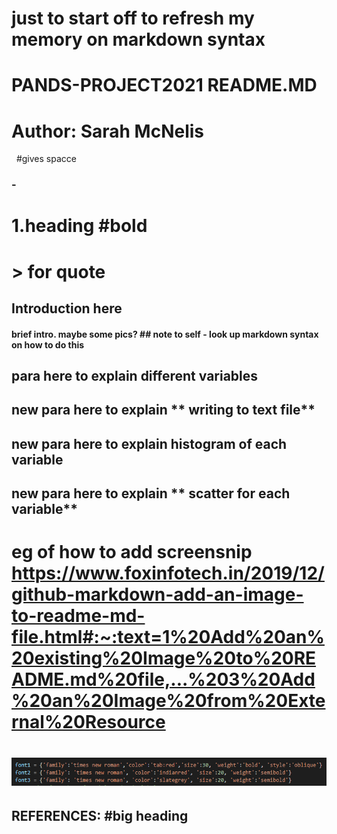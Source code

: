 # just to start off to refresh my memory on markdown syntax

# PANDS-PROJECT2021 README.MD
# Author: Sarah McNelis  

&nbsp; #gives spacce

### - 
# 1.**heading** #bold
# > for quote


## **Introduction** here 
#### brief intro. maybe some pics? ## note to self - look up markdown syntax on how to do this

## para here to explain different **variables**


## new para here to explain ** writing to text file**

## new para here to explain **histogram of each variable**

## new para here to explain ** scatter for each variable**

# eg of how to add screensnip https://www.foxinfotech.in/2019/12/github-markdown-add-an-image-to-readme-md-file.html#:~:text=1%20Add%20an%20existing%20Image%20to%20README.md%20file,...%203%20Add%20an%20Image%20from%20External%20Resource

# ![eg.](picexample.png)




## **REFERENCES:** #big heading 